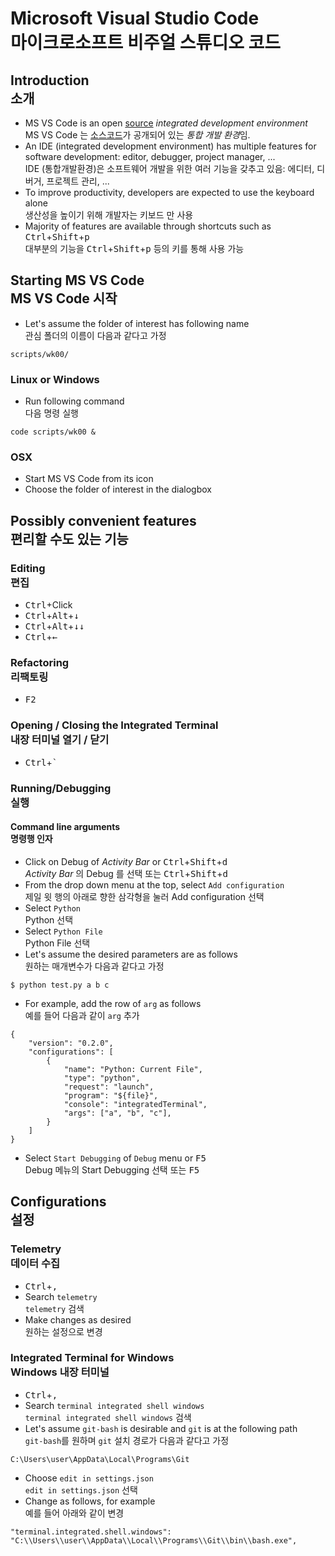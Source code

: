# Microsoft Visual Studio Code<br>마이크로소프트 비주얼 스튜디오 코드


## Introduction<br>소개

* MS VS Code is an open [source](https://github.com/Microsoft/vscode) *integrated development environment*<br>
MS VS Code 는 [소스코드](https://github.com/Microsoft/vscode)가 공개되어 있는 *통합 개발 환경*임.
* An IDE (integrated development environment) has multiple features for software development: editor, debugger, project manager, ...<br>
IDE (통합개발환경)은 소프트웨어 개발을 위한 여러 기능을 갖추고 있음: 에디터, 디버거, 프로젝트 관리, ...
* To improve productivity, developers are expected to use the keyboard alone<br>생산성을 높이기 위해 개발자는 키보드 만 사용
* Majority of features are available through shortcuts such as <kbd>Ctrl</kbd>+<kbd>Shift</kbd>+<kbd>p</kbd><br>대부분의 기능을 <kbd>Ctrl</kbd>+<kbd>Shift</kbd>+<kbd>p</kbd> 등의 키를 통해 사용 가능


## Starting MS VS Code<br>MS VS Code 시작

* Let's assume the folder of interest has following name<br>관심 폴더의 이름이 다음과 같다고 가정

```
scripts/wk00/
```

### Linux or Windows
* Run following command<br>다음 명령 실행

```
code scripts/wk00 &
```

### OSX
* Start MS VS Code from its icon
* Choose the folder of interest in the dialogbox

## Possibly convenient features<br>편리할 수도 있는 기능

### Editing<br>편집

* <kbd>Ctrl</kbd>+Click
* <kbd>Ctrl</kbd>+<kbd>Alt</kbd>+<kbd>&darr;</kbd>
* <kbd>Ctrl</kbd>+<kbd>Alt</kbd>+<kbd>&darr;</kbd><kbd>&darr;</kbd>
* <kbd>Ctrl</kbd>+<kbd>&larr;</kbd>

### Refactoring<br>리팩토링

* <kbd>F2</kbd>

### Opening / Closing the Integrated Terminal<br>내장 터미널 열기 / 닫기

* <kbd>Ctrl</kbd>+<kbd>`</kbd>

### Running/Debugging<br>실행

#### Command line arguments<br>명령행 인자

* Click on Debug of *Activity Bar* or <kbd>Ctrl</kbd>+<kbd>Shift</kbd>+<kbd>d</kbd><br>*Activity Bar* 의 Debug 를 선택 또는 <kbd>Ctrl</kbd>+<kbd>Shift</kbd>+<kbd>d</kbd>
* From the drop down menu at the top, select `Add configuration`<br>제일 윗 행의 아래로 향한 삼각형을 눌러 Add configuration 선택
* Select `Python`<br>Python 선택
* Select `Python File`<br>Python File 선택
* Let's assume the desired parameters are as follows<br>원하는 매개변수가 다음과 같다고 가정

```
$ python test.py a b c
```

* For example, add the row of `arg` as follows<br>예를 들어 다음과 같이 `arg` 추가

```
{
    "version": "0.2.0",
    "configurations": [
        {
            "name": "Python: Current File",
            "type": "python",
            "request": "launch",
            "program": "${file}",
            "console": "integratedTerminal",
            "args": ["a", "b", "c"],
        }
    ]
}
```

* Select `Start Debugging` of `Debug` menu or <kbd>F5</kbd><br>Debug 메뉴의 Start Debugging 선택 또는 <kbd>F5</kbd>


## Configurations<br>설정

### Telemetry<br>데이터 수집

* <kbd>Ctrl</kbd>+<kbd>,</kbd>
* Search `telemetry`<br>`telemetry` 검색
* Make changes as desired<br>원하는 설정으로 변경

### Integrated Terminal for Windows<br>Windows 내장 터미널

* <kbd>Ctrl</kbd>+<kbd>,</kbd>
* Search `terminal integrated shell windows`<br>`terminal integrated shell windows` 검색
* Let's assume `git-bash` is desirable and `git` is at the following path<br>`git-bash`를 원하며 `git` 설치 경로가 다음과 같다고 가정

```
C:\Users\user\AppData\Local\Programs\Git
```

* Choose `edit in settings.json`<br>`edit in settings.json` 선택
* Change as follows, for example<br>예를 들어 아래와 같이 변경

```
"terminal.integrated.shell.windows": "C:\\Users\\user\\AppData\\Local\\Programs\\Git\\bin\\bash.exe",
```
